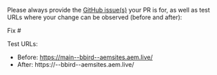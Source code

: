 Please always provide the [GitHub issue(s)](../issues) your PR is for, as well as test URLs where your change can be observed (before and after):

Fix #<gh-issue-id>

Test URLs:
- Before: https://main--bbird--aemsites.aem.live/
- After: https://<branch>--bbird--aemsites.aem.live/
